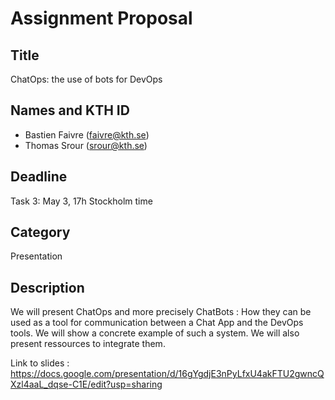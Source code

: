 # Assignment Proposal

## Title

ChatOps: the use of bots for DevOps

## Names and KTH ID
  - Bastien Faivre (faivre@kth.se)
  - Thomas Srour (srour@kth.se)

## Deadline

Task 3: May 3, 17h Stockholm time

## Category

Presentation

## Description

We will present ChatOps and more precisely ChatBots : How they can be used as a tool for communication between a Chat App and the DevOps tools. We will show a concrete example of such a system. We will also present ressources to integrate them.

Link to slides : https://docs.google.com/presentation/d/16gYgdjE3nPyLfxU4akFTU2gwncQXzl4aaL_dqse-C1E/edit?usp=sharing
